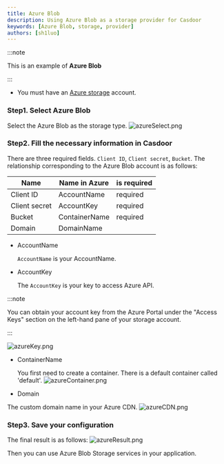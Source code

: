 ```yaml
---
title: Azure Blob
description: Using Azure Blob as a storage provider for Casdoor
keywords: [Azure Blob, storage, provider]
authors: [sh1luo]
---
```


:::note

This is an example of **Azure Blob**

:::

- You must have an [Azure storage](https://docs.microsoft.com/azure/storage/common/storage-account-create?tabs=azure-portal) account.

### Step1. Select Azure Blob

Select the Azure Blob as the storage type. ![azureSelect.png](/img/providers/storage/azureSelect.png)

### Step2. Fill the necessary information in Casdoor

There are three required fields. `Client ID`, `Client secret`, `Bucket`. The relationship corresponding to the Azure Blob account is as follows:

|    Name       |   Name in Azure |   is required |
|      ----     |   ----          |  ----         |
|Client ID      |   AccountName   | required     |
|Client secret  |   AccountKey    | required      |
|Bucket         |   ContainerName | required     |
|Domain         |   DomainName    |               |

- AccountName

    `AccountName` is your AccountName.

- AccountKey

    The `AccountKey` is your key to access Azure API.

:::note

You can obtain your account key from the Azure Portal under the "Access Keys" section on the left-hand pane of your storage account.

:::

![azureKey.png](/img/providers/storage/azureKey.png)

- ContainerName

  You first need to create a container. There is a default container called 'default'.
![azureContainer.png](/img/providers/storage/azureContainer.png)

- Domain

The custom domain name in your Azure CDN.
![azureCDN.png](/img/providers/storage/azureCDN.png)

### Step3. Save your configuration

The final result is as follows:
![azureResult.png](/img/providers/storage/azureResult.png)

Then you can use Azure Blob Storage services in your application.
